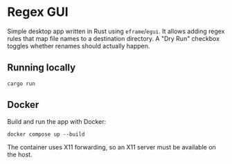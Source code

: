 # Regex GUI

Simple desktop app written in Rust using `eframe`/`egui`. It allows adding
regex rules that map file names to a destination directory. A "Dry Run"
checkbox toggles whether renames should actually happen.

## Running locally

```
cargo run
```

## Docker

Build and run the app with Docker:

```
docker compose up --build
```

The container uses X11 forwarding, so an X11 server must be available on the
host.
